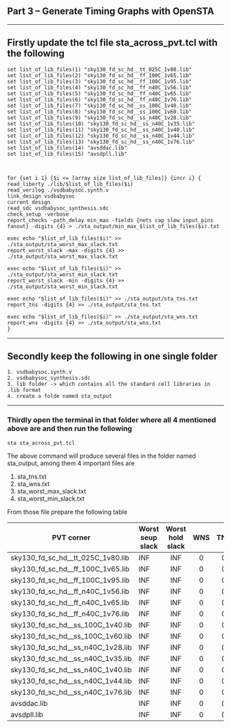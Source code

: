 ## Part 3 – Generate Timing Graphs with OpenSTA

---
## Firstly update the tcl file sta_across_pvt.tcl with the following

```
set list_of_lib_files(1) "sky130_fd_sc_hd__tt_025C_1v80.lib"
set list_of_lib_files(2) "sky130_fd_sc_hd__ff_100C_1v65.lib"
set list_of_lib_files(3) "sky130_fd_sc_hd__ff_100C_1v95.lib"
set list_of_lib_files(4) "sky130_fd_sc_hd__ff_n40C_1v56.lib"
set list_of_lib_files(5) "sky130_fd_sc_hd__ff_n40C_1v65.lib"
set list_of_lib_files(6) "sky130_fd_sc_hd__ff_n40C_1v76.lib"
set list_of_lib_files(7) "sky130_fd_sc_hd__ss_100C_1v40.lib"
set list_of_lib_files(8) "sky130_fd_sc_hd__ss_100C_1v60.lib"
set list_of_lib_files(9) "sky130_fd_sc_hd__ss_n40C_1v28.lib"
set list_of_lib_files(10) "sky130_fd_sc_hd__ss_n40C_1v35.lib"
set list_of_lib_files(11) "sky130_fd_sc_hd__ss_n40C_1v40.lib"
set list_of_lib_files(12) "sky130_fd_sc_hd__ss_n40C_1v44.lib"
set list_of_lib_files(13) "sky130_fd_sc_hd__ss_n40C_1v76.lib"
set list_of_lib_files(14) "avsddac.lib"
set list_of_lib_files(15) "avsdpll.lib"



for {set i 1} {$i <= [array size list_of_lib_files]} {incr i} {
read_liberty ./lib/$list_of_lib_files($i)
read_verilog ./vsdbabysoc.synth.v
link_design vsdbabysoc
current_design
read_sdc vsdbabysoc_synthesis.sdc
check_setup -verbose
report_checks -path_delay min_max -fields {nets cap slew input_pins fanout} -digits {4} > ./sta_output/min_max_$list_of_lib_files($i).txt

exec echo "$list_of_lib_files($i)" >> ./sta_output/sta_worst_max_slack.txt
report_worst_slack -max -digits {4} >> ./sta_output/sta_worst_max_slack.txt

exec echo "$list_of_lib_files($i)" >> ./sta_output/sta_worst_min_slack.txt
report_worst_slack -min -digits {4} >> ./sta_output/sta_worst_min_slack.txt

exec echo "$list_of_lib_files($i)" >> ./sta_output/sta_tns.txt
report_tns -digits {4} >> ./sta_output/sta_tns.txt

exec echo "$list_of_lib_files($i)" >> ./sta_output/sta_wns.txt
report_wns -digits {4} >> ./sta_output/sta_wns.txt
}
```
---
## Secondly keep the following in one single folder
```
1. vsdbabysoc.synth.v
2. vsdbabysoc_synthesis.sdc
3. lib folder -> which contains all the standard cell libraries in .lib format
4. create a folde named sta_output
```
---
### Thirdly open the terminal in that folder where all 4 mentioned above are and then run the following
```
sta sta_across_pvt.tcl
```
The above command will produce several files in the folder named sta_output, among them 4 important files are
1. sta_tns.txt
2. sta_wns.txt
3. sta_worst_max_slack.txt
4. sta_worst_min_slack.txt

From those file prepare the following table

| PVT corner |	Worst seup slack |	Worst hold slack |	WNS |	TNS |
|---|---|:---:|:---:|:---:|
| sky130_fd_sc_hd__tt_025C_1v80.lib |	INF	| INF	| 0	| 0 |
| sky130_fd_sc_hd__ff_100C_1v65.lib	| INF	| INF	| 0	| 0 |
| sky130_fd_sc_hd__ff_100C_1v95.lib |	INF	| INF	| 0	| 0 |
| sky130_fd_sc_hd__ff_n40C_1v56.lib	| INF	| INF	| 0	| 0 |
| sky130_fd_sc_hd__ff_n40C_1v65.lib	| INF	| INF	| 0	| 0 |
| sky130_fd_sc_hd__ff_n40C_1v76.lib	| INF	| INF	| 0	| 0 |
| sky130_fd_sc_hd__ss_100C_1v40.lib |	INF	| INF	| 0	| 0 |
| sky130_fd_sc_hd__ss_100C_1v60.lib	| INF	| INF	| 0	| 0 |
| sky130_fd_sc_hd__ss_n40C_1v28.lib	| INF	| INF	| 0	| 0 |
| sky130_fd_sc_hd__ss_n40C_1v35.lib	| INF	| INF	| 0	| 0 |
| sky130_fd_sc_hd__ss_n40C_1v40.lib	| INF	| INF	| 0	| 0 |
| sky130_fd_sc_hd__ss_n40C_1v44.lib	| INF	| INF	| 0	| 0 |
| sky130_fd_sc_hd__ss_n40C_1v76.lib	| INF	| INF	| 0	| 0 |
| avsddac.lib	| INF	| INF	| 0	| 0 |
| avsdpll.lib	| INF	| INF	| 0	| 0 |


   
